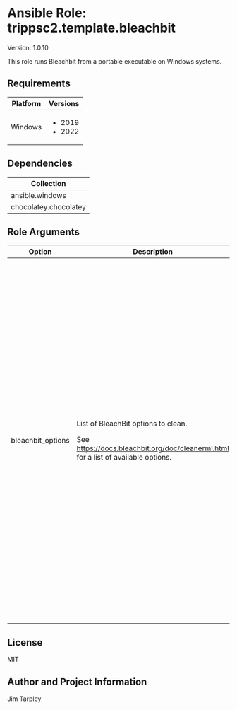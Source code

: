 <!-- BEGIN_ANSIBLE_DOCS -->

# Ansible Role: trippsc2.template.bleachbit
Version: 1.0.10

This role runs Bleachbit from a portable executable on Windows systems.

## Requirements

| Platform | Versions |
| -------- | -------- |
| Windows | <ul><li>2019</li><li>2022</li></ul> |

## Dependencies

| Collection |
| ---------- |
| ansible.windows |
| chocolatey.chocolatey |

## Role Arguments
|Option|Description|Type|Required|Choices|Default|
|---|---|---|---|---|---|
| bleachbit_options | <p>List of BleachBit options to clean.</p><p>See https://docs.bleachbit.org/doc/cleanerml.html for a list of available options.</p> | list of 'str' | no |  | ["deepscan.backup", "deepscan.ds_store", "deepscan.thumbs_db", "deepscan.tmp", "deepscan.vim_swap_root", "deepscan.vim_swap_user", "internet_explorer.cache", "internet_explorer.cookies", "internet_explorer.downloads", "internet_explorer.forms", "internet_explorer.history", "internet_explorer.logs", "microsoft_edge.cache", "microsoft_edge.cookies", "microsoft_edge.dom", "microsoft_edge.form_history", "microsoft_edge.history", "microsoft_edge.passwords", "microsoft_edge.search_engines", "microsoft_edge.session", "microsoft_edge.site_preferences", "microsoft_edge.vacuum", "paint.mru", "system.clipboard", "system.logs", "system.memory_dump", "system.muicache", "system.prefetch", "system.recycle_bin", "system.tmp", "system.updates", "windows_defender.backup", "windows_defender.history", "windows_defender.logs", "windows_defender.quarantine", "windows_defender.temp", "windows_explorer.mru", "windows_explorer.recent_documents", "windows_explorer.run", "windows_explorer.search_history", "windows_explorer.shellbags", "windows_explorer.thumbnails", "windows_media_player.cache", "windows_media_player.mru", "wordpad.mru"] |


## License
MIT

## Author and Project Information
Jim Tarpley
<!-- END_ANSIBLE_DOCS -->
